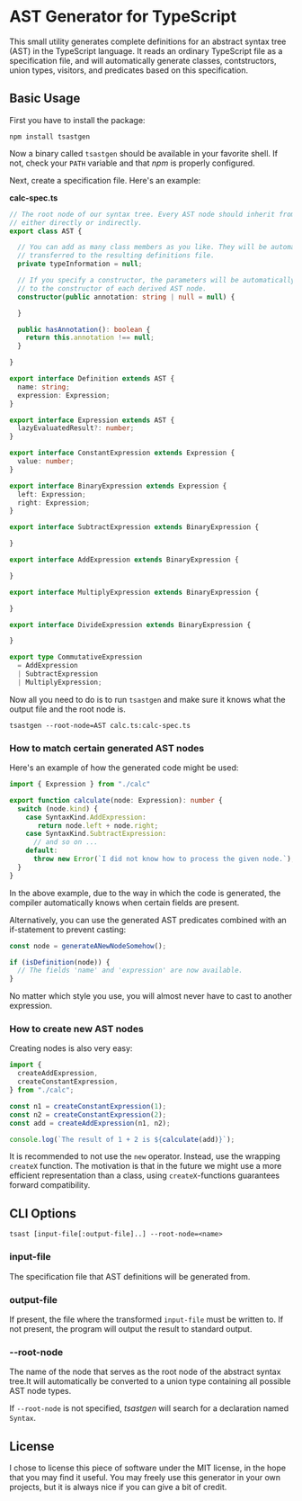 AST Generator for TypeScript
============================

This small utility generates complete definitions for an abstract syntax tree
(AST) in the TypeScript language. It reads an ordinary TypeScript file as
a specification file, and will automatically generate classes, contstructors,
union types, visitors, and predicates based on this specification.

## Basic Usage

First you have to install the package:

```
npm install tsastgen
````

Now a binary called `tsastgen` should be available in your favorite shell.
If not, check your `PATH` variable and that _npm_ is properly configured.

Next, create a specification file. Here's an example:

**calc-spec.ts**

```ts
// The root node of our syntax tree. Every AST node should inherit from it,
// either directly or indirectly.
export class AST {

  // You can add as many class members as you like. They will be automatically
  // transferred to the resulting definitions file.
  private typeInformation = null;

  // If you specify a constructor, the parameters will be automatically appended
  // to the constructor of each derived AST node.
  constructor(public annotation: string | null = null) {

  }

  public hasAnnotation(): boolean {
    return this.annotation !== null;
  }

}

export interface Definition extends AST {
  name: string;
  expression: Expression;
}

export interface Expression extends AST {
  lazyEvaluatedResult?: number;
}

export interface ConstantExpression extends Expression {
  value: number;
}

export interface BinaryExpression extends Expression {
  left: Expression;
  right: Expression;
}

export interface SubtractExpression extends BinaryExpression {

}

export interface AddExpression extends BinaryExpression {

}

export interface MultiplyExpression extends BinaryExpression {

}

export interface DivideExpression extends BinaryExpression {

}

export type CommutativeExpression 
  = AddExpression
  | SubtractExpression
  | MultiplyExpression;
```

Now all you need to do is to run `tsastgen` and make sure it knows what the
output file and the root node is.

```
tsastgen --root-node=AST calc.ts:calc-spec.ts
```

### How to match certain generated AST nodes

Here's an example of how the generated code might be used:

```ts
import { Expression } from "./calc"

export function calculate(node: Expression): number {
  switch (node.kind) {
    case SyntaxKind.AddExpression:
       return node.left + node.right;
    case SyntaxKind.SubtractExpression:
      // and so on ...
    default:
      throw new Error(`I did not know how to process the given node.`);
  }
}
```

In the above example, due to the way in which the code is generated, the
compiler automatically knows when certain fields are present.

Alternatively, you can use the generated AST predicates combined with an
if-statement to prevent casting:

```ts
const node = generateANewNodeSomehow();

if (isDefinition(node)) {
  // The fields 'name' and 'expression' are now available.
}
```

No matter which style you use, you will almost never have to cast to another
expression.

### How to create new AST nodes

Creating nodes is also very easy:

```ts
import {
  createAddExpression,
  createConstantExpression,
} from "./calc";

const n1 = createConstantExpression(1);
const n2 = createConstantExpression(2);
const add = createAddExpression(n1, n2);

console.log(`The result of 1 + 2 is ${calculate(add)}`);
```

It is recommended to not use the `new` operator. Instead, use the wrapping
`createX` function.  The motivation is that in the future we might use a more
efficient representation than a class, using `createX`-functions guarantees
forward compatibility.

## CLI Options

```
tsast [input-file[:output-file]..] --root-node=<name>
```

### input-file

The specification file that AST definitions will be generated from.

### output-file

If present, the file where the transformed `input-file` must be written to.
If not present, the program will output the result to standard output.

### --root-node

The name of the node that serves as the root node of the abstract syntax
tree.It will automatically be converted to a union type containing all possible
AST node types.

If `--root-node` is not specified, _tsastgen_ will search for a declaration
named `Syntax`.

## License

I chose to license this piece of software under the MIT license, in the hope
that you may find it useful. You may freely use this generator in your own
projects, but it is always nice if you can give a bit of credit.

